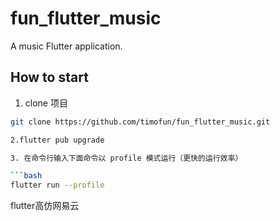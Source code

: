 # fun_flutter_music

A music Flutter application.

## How to start
  1. clone 项目
  ```bash
  git clone https://github.com/timofun/fun_flutter_music.git

  2.flutter pub upgrade

  3. 在命令行输入下面命令以 profile 模式运行（更快的运行效率）

 ```bash
 flutter run --profile
 ```

flutter高仿网易云
